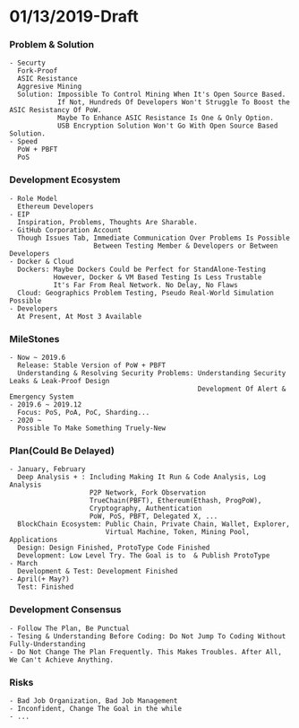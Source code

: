 # 01/13/2019-Draft
### Problem & Solution
    - Securty
      Fork-Proof
      ASIC Resistance
      Aggresive Mining
      Solution: Impossible To Control Mining When It's Open Source Based.
                If Not, Hundreds Of Developers Won't Struggle To Boost the ASIC Resistancy Of PoW.
                Maybe To Enhance ASIC Resistance Is One & Only Option.
                USB Encryption Solution Won't Go With Open Source Based Solution.
    - Speed
      PoW + PBFT
      PoS
### Development Ecosystem
    - Role Model
      Ethereum Developers
    - EIP
      Inspiration, Problems, Thoughts Are Sharable.
    - GitHub Corporation Account
      Though Issues Tab, Immediate Communication Over Problems Is Possible
                         Between Testing Member & Developers or Between Developers
    - Docker & Cloud
      Dockers: Maybe Dockers Could be Perfect for StandAlone-Testing
               However, Docker & VM Based Testing Is Less Trustable
               It's Far From Real Network. No Delay, No Flaws
      Cloud: Geographics Problem Testing, Pseudo Real-World Simulation Possible
    - Developers
      At Present, At Most 3 Available
### MileStones
    - Now ~ 2019.6
      Release: Stable Version of PoW + PBFT
      Understanding & Resolving Security Problems: Understanding Security Leaks & Leak-Proof Design
                                                   Development Of Alert & Emergency System
    - 2019.6 ~ 2019.12
      Focus: PoS, PoA, PoC, Sharding...
    - 2020 ~
      Possible To Make Something Truely-New
### Plan(Could Be Delayed)
    - January, February
      Deep Analysis + : Including Making It Run & Code Analysis, Log Analysis
                        P2P Network, Fork Observation
                        TrueChain(PBFT), Ethereum(Ethash, ProgPoW),
                        Cryptography, Authentication
                        PoW, PoS, PBFT, Delegated X, ...
      BlockChain Ecosystem: Public Chain, Private Chain, Wallet, Explorer,
                            Virtual Machine, Token, Mining Pool, Applications
      Design: Design Finished, ProtoType Code Finished                 
      Development: Low Level Try. The Goal is to  & Publish ProtoType
    - March
      Development & Test: Development Finished
    - April(+ May?)
      Test: Finished
### Development Consensus
    - Follow The Plan, Be Punctual
    - Tesing & Understanding Before Coding: Do Not Jump To Coding Without Fully-Understanding
    - Do Not Change The Plan Frequently. This Makes Troubles. After All, We Can't Achieve Anything.
### Risks
    - Bad Job Organization, Bad Job Management
    - Inconfident, Change The Goal in the while
    - ...
